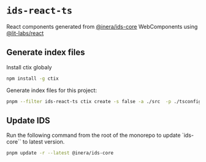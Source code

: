 # `ids-react-ts`

React components generated from [@inera/ids-core](design.inera.se) WebComponents using [@lit-labs/react](https://github.com/lit/lit/tree/main/packages/labs/react)

## Generate index files

Install ctix globaly

```bash
npm install -g ctix
```

Generate index files for this project:

```bash
pnpm --filter ids-react-ts ctix create -s false -a ./src  -p ./tsconfig.json -w --noBackup
```

## Update IDS

Run the following command from the root of the monorepo to update `ids-core`` to latest version.

```bash
pnpm update -r --latest @inera/ids-core
```
